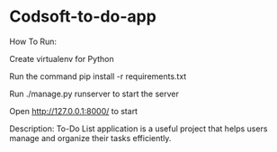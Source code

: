 # Codsoft-to-do-app
How To Run:


Create virtualenv for Python 

Run the command pip install -r requirements.txt

Run ./manage.py runserver to start the server

Open http://127.0.0.1:8000/ to start


Description:
To-Do List application is a useful project that helps users manage
and organize their tasks efficiently.
